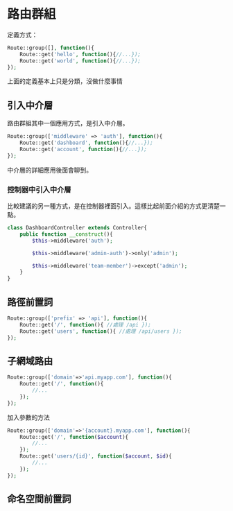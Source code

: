 # 路由群組

定義方式：

```php
Route::group([], function(){
    Route::get('hello', function(){//...});
    Route::get('world', function(){//...});
});
```

上面的定義基本上只是分類，沒做什麼事情

## 引入中介層

路由群組其中一個應用方式，是引入中介層。

```php
Route::group(['middleware' => 'auth'], function(){
    Route::get('dashboard', function(){//...});
    Route::get('account', function(){//...});
});
```

中介層的詳細應用後面會聊到。

### 控制器中引入中介層

比較建議的另一種方式，是在控制器裡面引入。這樣比起前面介紹的方式更清楚一點。

```php
class DashboardController extends Controller{
    public function __construct(){
        $this->middleware('auth');

        $this->middleware('admin-auth')->only('admin');

        $this->middleware('team-member')->except('admin');
    }
}
```

## 路徑前置詞

```php
Route::group(['prefix' => 'api'], function(){
    Route::get('/', function(){ //處理 /api });
    Route::get('users', function(){ //處理 /api/users });
});
```

## 子網域路由

```php
Route::group(['domain'=>'api.myapp.com'], function(){
    Route::get('/', function(){
        //...
    });
});
```

加入參數的方法

```php
Route::group(['domain'=>'{account}.myapp.com'], function(){
    Route::get('/', function($account){
        //...
    });
    Route::get('users/{id}', function($account, $id){
        //...
    });
});
```

## 命名空間前置詞





